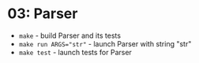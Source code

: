 # 03: Parser
* ```make``` - build Parser and its tests
* ```make run ARGS="str"``` - launch Parser with string "str"
* ```make test``` - launch tests for Parser
